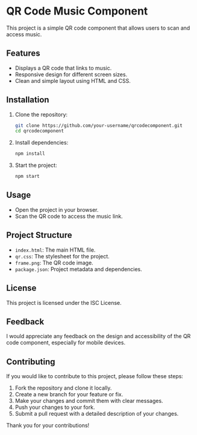 
# QR Code Music Component

This project is a simple QR code component that allows users to scan and access music.

## Features

- Displays a QR code that links to music.
- Responsive design for different screen sizes.
- Clean and simple layout using HTML and CSS.

## Installation

1. Clone the repository:
    
    ```sh
    git clone https://github.com/your-username/qrcodecomponent.git
    cd qrcodecomponent
    ```

2. Install dependencies:
    
    ```sh
    npm install
    ```

3. Start the project:
    
    ```sh
    npm start
    ```

## Usage

- Open the project in your browser.
- Scan the QR code to access the music link.

## Project Structure

- `index.html`: The main HTML file.
- `qr.css`: The stylesheet for the project.
- `frame.png`: The QR code image.
- `package.json`: Project metadata and dependencies.

## License

This project is licensed under the ISC License.

## Feedback

I would appreciate any feedback on the design and accessibility of the QR code component, especially for mobile devices.

## Contributing

If you would like to contribute to this project, please follow these steps:

1. Fork the repository and clone it locally.
2. Create a new branch for your feature or fix.
3. Make your changes and commit them with clear messages.
4. Push your changes to your fork.
5. Submit a pull request with a detailed description of your changes.

Thank you for your contributions!
